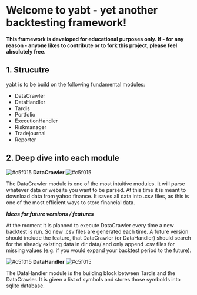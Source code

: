# Welcome to **yabt** - yet another backtesting framework!

**This framework is developed for educational purposes only. If - for any reason - anyone likes to contribute or to fork this project, please feel absolutely free.**

## 1. Strucutre
yabt is to be build on the following fundamental modules:
* DataCrawler
* DataHandler
* Tardis
* Portfolio
* ExecutionHandler
* Riskmanager
* Tradejournal
* Reporter

## 2. Deep dive into each module
![#c5f015](https://via.placeholder.com/15/c5f015/000000?text=+) **DataCrawler**  ![#c5f015](https://via.placeholder.com/15/c5f015/000000?text=+)       

The DataCrawler module is one of the most intuitive modules. It will parse whatever data or website you want to be parsed. At this time it is meant to download data from yahoo.finance.
It saves all data into .csv files, as this is one of the most efficient ways to store financial data.

***Ideas for future versions / features***

At the moment it is planned to execute DataCrawler every time a new backtest is run. So new .csv files are generated each time. A future version should include the feature, that DataCrawler (or DataHandler) should search for the already existing data in dir data/ and only append .csv files for missing values (e.g. if you would expand your backtest period to the future).



![#c5f015](https://via.placeholder.com/15/c5f015/000000?text=+) **DataHandler** ![#c5f015](https://via.placeholder.com/15/c5f015/000000?text=+)    

The DataHandler module is the building block between Tardis and the DataCrawler. It is given a list of symbols and stores those symbolds into sqlite database.
